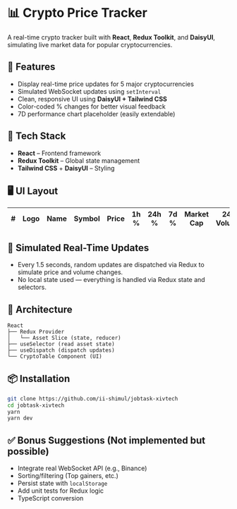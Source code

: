 # 📊 Crypto Price Tracker

A real-time crypto tracker built with **React**, **Redux Toolkit**, and **DaisyUI**, simulating live market data for popular cryptocurrencies.

## 🚀 Features

- Display real-time price updates for 5 major cryptocurrencies
- Simulated WebSocket updates using `setInterval`
- Clean, responsive UI using **DaisyUI + Tailwind CSS**
- Color-coded % changes for better visual feedback
- 7D performance chart placeholder (easily extendable)

## 🔧 Tech Stack

- **React** – Frontend framework
- **Redux Toolkit** – Global state management
- **Tailwind CSS** + **DaisyUI** – Styling

## 🖥️ UI Layout

| # | Logo | Name | Symbol | Price | 1h % | 24h % | 7d % | Market Cap | 24h Volume | Circulating Supply | 7D Chart |
|---|------|------|--------|-------|------|--------|------|-------------|--------------|----------------------|------------|

## 🔄 Simulated Real-Time Updates
- Every 1.5 seconds, random updates are dispatched via Redux to simulate price and volume changes.
- No local state used — everything is handled via Redux state and selectors.

## 🧠 Architecture

```
React
├── Redux Provider
│   └── Asset Slice (state, reducer)
├── useSelector (read asset state)
├── useDispatch (dispatch updates)
└── CryptoTable Component (UI)
```

## 📦 Installation

```bash
git clone https://github.com/ii-shimul/jobtask-xivtech
cd jobtask-xivtech
yarn
yarn dev
```

## ✅ Bonus Suggestions (Not implemented but possible)

- Integrate real WebSocket API (e.g., Binance)
- Sorting/filtering (Top gainers, etc.)
- Persist state with `localStorage`
- Add unit tests for Redux logic
- TypeScript conversion
